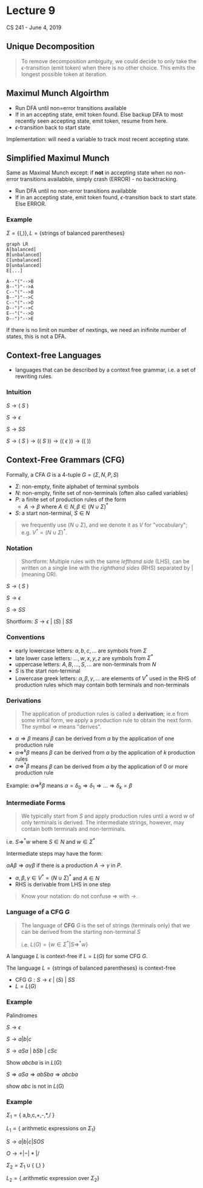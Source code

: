 # Lecture 9

CS 241 - June 4, 2019

## Unique Decomposition

>To remove decomposition ambiguity, we could decide to only take the $\epsilon$-transition (emit token) when there is no other choice. This emits the longest possible token at iteration.

## Maximul Munch Algoirthm

- Run DFA until non=error transitions available
- If in an accepting state, emit token found. Else backup DFA to most recently seen accepting state, emit token, resume from here.
- $\epsilon$-transition back to start state

Implementation: will need a variable to track most recent accepting state.

## Simplified Maximul Munch

Same as Maximal Munch except: if **not** in accepting state when no non-error transitions availabble, simply crash (ERROR) - no backtracking.

- Run DFA until no non-error transitions availabble
- If in an accepting state, emit token found, $\epsilon$-transition back to start state. Else ERROR.

### Example

$\Sigma=\{\text{(,)}\}, L=\{\text{strings of balanced parentheses}\}$

```mermaid
graph LR
A[balanced]
B[unbalanced]
C[unbalanced]
D[unbalanced]
E[...]

A--"("-->B
B--")"-->A
C--"("-->B
B--")"-->C
C--"("-->D
D--")"-->C
E--"("-->D
D--")"-->E
```

If there is no limit on number of nextings, we need an inifinite number of states, this is not a DFA.

## Context-free Languages

- languages that can be described by a context free grammar, i.e. a set of rewriting rules.

### Intuition

$S \rightarrow (\ S\ )$

$S \rightarrow \epsilon$

$S \rightarrow SS$

$S \rightarrow (\ S\ ) \rightarrow ((\ S\ )) \rightarrow ((\ \epsilon\ )) \rightarrow ((\ ))$

## Context-Free Grammars (CFG)

Formally, a CFA $G$ is a 4-tuple $G = (\Sigma, N, P, S)$

- $\Sigma$: non-empty, finite alphabet of terminal symbols
- $N$: non-empty, finite set of non-terminals (often also called variables)
- $P$: a finite set of production rules of the form
  - $A \rightarrow \beta \text{ where } A \in N, \beta \in (N \cup \Sigma)^*$
- $S$: a start non-terminal, $S \in N$

> we frequently use $(N \cup \Sigma)$, and we denote it as $V$ for "vocabulary"; e.g. $V^* = (N \cup \Sigma)^*$.

### Notation

> Shortform: Multiple rules with the same *lefthand side* (LHS), can be written on a single line with the *righthand sides* (RHS) separated by | (meaning OR).

$S \rightarrow (\ S\ )$

$S \rightarrow \epsilon$

$S \rightarrow SS$

Shortform: $S \rightarrow \epsilon\ |\ (S)\ |\ SS$

### Conventions

- early lowercase letters: $a,b,c,…$ are symbols from $\Sigma$
- late lower case letters: $…,w,x,y,z$ are symbols from $\Sigma^*$
- uppercase letters: $A,B,…,S,…$ are non-terminals from $N$
- $S$ is the start non-terminal
- Lowercase greek letters: $\alpha, \beta, \gamma,…$ are elements of $V^*$ used in the RHS of production rules which may contain both terminals and non-terminals

### Derivations

> The application of production rules is called a **derivation**; ie.e from some initial form, we apply a production rule to obtain the next form. The symbol $\Rightarrow$ means "derives".

- $\alpha \Rightarrow \beta$ means $\beta$ can be derived from $\alpha$ by the application of one production rule
- $\alpha \Rightarrow^k \beta$ means $\beta$ can be derived from $\alpha$ by the application of $k$ production rules
- $\alpha \Rightarrow^* \beta$ means $\beta$ can be derived from $\alpha$ by the application of 0 or more production rule

Example: $\alpha \Rightarrow^k \beta$ means $\alpha = \delta_0 \Rightarrow \delta_1 \Rightarrow … \Rightarrow \delta_k = \beta$

### Intermediate Forms

> We typically start from $S$ and apply production rules until a word $w$ of only terminals is derived. The intermediate strings, however, may contain both terminals and non-terminals.

i.e. $S \Rightarrow^* w$ where $S \in N$ and $w \in \Sigma^*$

Intermediate steps may have the form:

$\alpha A \beta \Rightarrow \alpha \gamma \beta$ if there is a production $A \rightarrow \gamma$ in $P$.

- $\alpha, \beta, \gamma \in V^* = (N \cup \Sigma)^*$ and $A \in N$
- RHS is derivable from LHS in one step

> Know your notation: do not confuse $\Rightarrow$ with $\rightarrow$.

### Language of a CFG $G$

> The language of **CFG** $G$ is the set of strings (terminals only) that we can be derived from the starting non-terminal $S$
>
> i.e. $L(G) = \{w \in \Sigma^* | S \Rightarrow^* w\}$

A language *L* is context-free if $L = L(G)$ for some CFG $G$.

The language $L = \{\text{strings of balanced parentheses}\}$ is context-free

- CFG $G: S \rightarrow \epsilon\ |\ (S)\ |\ SS$
- $L = L(G)$

### Example

Palindromes

$S \rightarrow \epsilon$

$S \rightarrow a|b|c$

$S \rightarrow aSa\ |\ bSb\ |\ cSc$

Show $abcba$ is in $L(G)$

$S \Rightarrow aSa \Rightarrow abSba \Rightarrow abcba$

show $abc$ is not in $L(G)$

### Example

$\Sigma_1 = \{\text{ a,b,c,+,-,*,/ }\}$

$L_1 = \{\text{ arithmetic expressions on } \Sigma_1\}$



$S \rightarrow a|b|c|SOS$

$O \rightarrow +|-|*|/$

$\Sigma_2 = \Sigma_1 \cup \{\text{ (,) }\}$

$L_2 = \{\text{.arithmetic expression over  } \Sigma_2\}$

